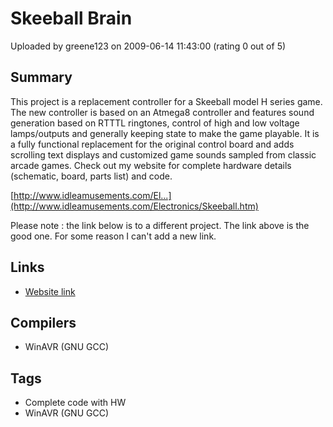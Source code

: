 # Skeeball Brain

Uploaded by greene123 on 2009-06-14 11:43:00 (rating 0 out of 5)

## Summary

This project is a replacement controller for a Skeeball model H series game. The new controller is based on an Atmega8 controller and features sound generation based on RTTTL ringtones, control of high and low voltage lamps/outputs and generally keeping state to make the game playable. It is a fully functional replacement for the original control board and adds scrolling text displays and customized game sounds sampled from classic arcade games. Check out my website for complete hardware details (schematic, board, parts list) and code.


[http://www.idleamusements.com/El...](http://www.idleamusements.com/Electronics/Skeeball.htm) 


Please note : the link below is to a different project. The link above is the good one. For some reason I can't add a new link.

## Links

- [Website link](http://www.idleamusements.com/Electronics/Traffic1.htm)

## Compilers

- WinAVR (GNU GCC)

## Tags

- Complete code with HW
- WinAVR (GNU GCC)
